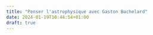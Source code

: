 ```yaml
---
title: "Penser l'astrophysique avec Gaston Bachelard"
date: 2024-01-19T10:44:54+01:00
draft: true
---
```


